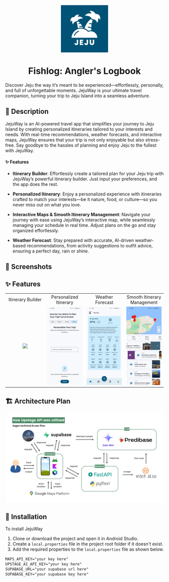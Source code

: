 <div align="center">
  <img src="https://github.com/harissabil/JejuWay/blob/master/android/app/src/main/ic_launcher-playstore.png" width="150" alt="Centered Image">
  <h1>Fishlog: Angler's Logbook</h1>
</div>

Discover Jeju the way it’s meant to be experienced—effortlessly, personally, and full of unforgettable moments. JejuWay is your ultimate travel companion, turning your trip to Jeju Island into a seamless adventure.

## 🌟 Description

JejuWay is an AI-powered travel app that simplifies your journey to Jeju Island by creating personalized itineraries tailored to your interests and needs. With real-time recommendations, weather forecasts, and interactive maps, JejuWay ensures that your trip is not only enjoyable but also stress-free. Say goodbye to the hassles of planning and enjoy Jeju to the fullest with JejuWay.

#### ✨ Features

- **Itinerary Builder**: Effortlessly create a tailored plan for your Jeju trip with JejuWay’s powerful itinerary builder. Just input your preferences, and the app does the rest.

- **Personalized Itinerary**: Enjoy a personalized experience with itineraries crafted to match your interests—be it nature, food, or culture—so you never miss out on what you love.

- **Interactive Maps & Smooth Itinerary Management**: Navigate your journey with ease using JejuWay’s interactive map, while seamlessly managing your schedule in real time. Adjust plans on the go and stay organized effortlessly.

- **Weather Forecast**: Stay prepared with accurate, AI-driven weather-based recommendations, from activity suggestions to outfit advice, ensuring a perfect day, rain or shine.

## 📸 Screenshots

## ✨ Features

<table>
  <tbody>
    <tr>
      <td align="center" width="20%">
        Itinerary Builder
      </td>
      <td align="center" width="20%">
        Personalized Itinerary
      </td>
      <td align="center" width="20%">
        Weather Forecast
      </td>
      <td align="center" width="20%">
        Smooth Itinerary Management
      </td>
    </tr>
    <tr>
      <td align="center">
        <img src="assets/screenshot/itinerary_builder.?raw=true" width="100%" class="responsive-img"/>
      </td>
      <td align="center">
        <img src="assets/screenshot/personalized_itinerary.jpeg?raw=true" width="100%" class="responsive-img"/>
      </td>
      <td align="center">
        <img src="assets/screenshot/weather_forecast.jpeg?raw=true" width="100%" class="responsive-img"/>
      </td>
      <td align="center">
        <img src="assets/screenshot/smooth_itinerary_management.jpeg?raw=true" width="100%" class="responsive-img"/>
      </td>
    </tr>
  </tbody>
</table>

## 🏗️ Architecture Plan

<div align="center">
  <img src="assets/architecture/architecture-plan.png" alt="Architecture Plan" width="600">
</div>


## 🚀 Installation

To install JejuWay

1. Clone or download the project and open it in Android Studio.
2. Create a `local.properties` file in the project root folder if it doesn't exist.
3. Add the required properties to the `local.properties` file as shown below.

```properties
MAPS_API_KEY="your key here"
UPSTAGE_AI_API_KEY="your key here"
SUPABASE_URL="your supabase url here"
SUPABASE_KEY="your supabase key here"
